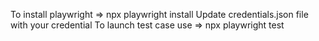 To install playwright => npx playwright install
Update credentials.json file with your credential
To launch test case use => npx playwright test

